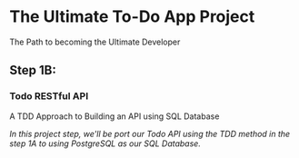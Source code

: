# The Ultimate To-Do App Project

The Path to becoming the Ultimate Developer

## **Step 1B:**

### Todo RESTful API

A TDD Approach to Building an API using SQL Database

*In this project step, we'll be port our Todo API using the TDD method in the step 1A to using PostgreSQL as our SQL Database.*

